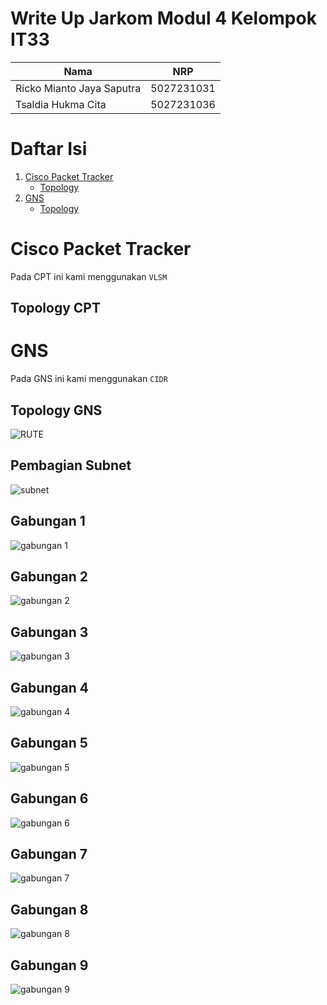 # Write Up Jarkom Modul 4 Kelompok IT33

| Nama | NRP |
|----------|----------|
| Ricko Mianto Jaya Saputra | 5027231031 |
| Tsaldia Hukma Cita | 5027231036 | 

# Daftar Isi
1. [Cisco Packet Tracker](#cisco-packet-tracker)
   - [Topology](#topology-cpt)
2. [GNS](#gns)
   - [Topology](#topology-gns)

 
# Cisco Packet Tracker
Pada CPT ini kami menggunakan `VLSM`
## Topology CPT

# GNS
Pada GNS ini kami menggunakan `CIDR`
## Topology GNS
![RUTE](https://github.com/user-attachments/assets/6ba5e34f-0140-4f4e-8575-3f9cc83a8f68)

## Pembagian Subnet
![subnet](https://github.com/user-attachments/assets/a17fc0cf-e8f3-458a-a4a0-96cfec686cd5)

## Gabungan 1
![gabungan 1](https://github.com/user-attachments/assets/2658240b-ab5d-4734-8823-402208ca66a4)

## Gabungan 2
![gabungan 2](https://github.com/user-attachments/assets/52968009-ef23-449e-ac21-765cde9fe7b4)

## Gabungan 3
![gabungan 3](https://github.com/user-attachments/assets/561cbfc5-dee5-4d79-8b70-7ba74f3dae8c)

## Gabungan 4
![gabungan 4](https://github.com/user-attachments/assets/e59a9b4f-b4b4-42aa-b209-666d12c2fdd7)

## Gabungan 5
![gabungan 5](https://github.com/user-attachments/assets/e891d4e9-2478-4eef-80fd-81b231bc6333)

## Gabungan 6
![gabungan 6](https://github.com/user-attachments/assets/7b9b92ae-b462-4c75-90b6-e10a942de16f)

## Gabungan 7
![gabungan 7](https://github.com/user-attachments/assets/6cb2856f-25aa-488a-8d19-e2644910510e)

## Gabungan 8
![gabungan 8](https://github.com/user-attachments/assets/89d11396-d435-4419-947a-37e52d85d9d1)

## Gabungan 9
![gabungan 9](https://github.com/user-attachments/assets/483666d2-9625-4600-9179-63bb3cc95ced)

